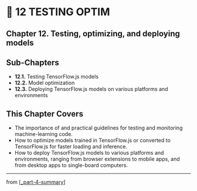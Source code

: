 # 💊 12 TESTING OPTIM

## Chapter 12. Testing, optimizing, and deploying models

## Sub-Chapters

- **12.1.** Testing TensorFlow.js models
- **12.2.** Model optimization
- **12.3.** Deploying TensorFlow.js models on various platforms and environments

## This Chapter Covers

- The importance of and practical guidelines for testing and monitoring machine-learning code.
- How to optimize models trained in TensorFlow.js or converted to TensorFlow.js for faster loading and inference.
- How to deploy TensorFlow.js models to various platforms and environments, ranging from browser extensions to mobile apps, and from desktop apps to single-board computers.

---
from [[_part-4-summary]]

[//begin]: # "Autogenerated link references for markdown compatibility"
[_part-4-summary]: ../_part-4-summary.md "Part 4 Summary"
[//end]: # "Autogenerated link references"